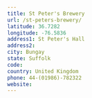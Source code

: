 ```yaml
---
title: St Peter's Brewery
url: /st-peters-brewery/
latitude: 36.7282
longitude: -76.5836
address1: St Peter's Hall
address2: 
city: Bungay
state: Suffolk
code: 
country: United Kingdom
phone: 44-(01986)-782322
website: 
---
```


